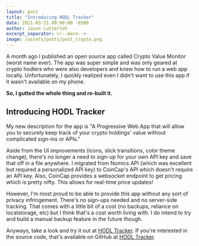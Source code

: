 ```yaml
---
layout: post
title: "Introducing HODL Tracker"
date: 2021-03-21 00:00:00 -0500
author: Jason Lutterloh
excerpt_separator: <!--more-->
image: /assets/posts/post_crypto.png
---
```


A month ago I published an open source app called Crypto Value Monitor (worst name ever). The app was super simple and was only geared at crypto hodlers who were also developers and knew how to run a web app locally. Unfortunately, I quickly realized even I didn't want to use this app if it wasn't available on my phone.

**So, I gutted the whole thing and re-built it.**

<!--More-->

## Introducing HODL Tracker

My new description for the app is "A Progressive Web App that will allow you to securely keep track of your crypto holdings' value without complicated sign-ins or APIs."

Aside from the UI improvements (icons, slick transitions, color theme change), there's no longer a need to sign-up for your own API key and save that off in a file anywhere. I migrated from Nomics API (which was excellent but required a personalized API key) to CoinCap's API which doesn't require an API key. Also, CoinCap provides a websocket endpoint to get pricing which is pretty nifty. This allows for real-time price updates!

However, I'm most proud to be able to provide this app without any sort of privacy infringement. There's no sign-ups needed and no server-side tracking. That comes with a little bit of a cost (no backups, reliance on localstorage, etc) but I think that's a cost worth living with. I do intend to try and build a manual backup feature in the future though.

Anyways, take a look and try it out at [HODL Tracker](https://hodl.lutterloh.dev). If you're interested in the source code, that's available on GitHub at [HODL Tracker](https://github.com/jasonlutterloh/hodltracker).
